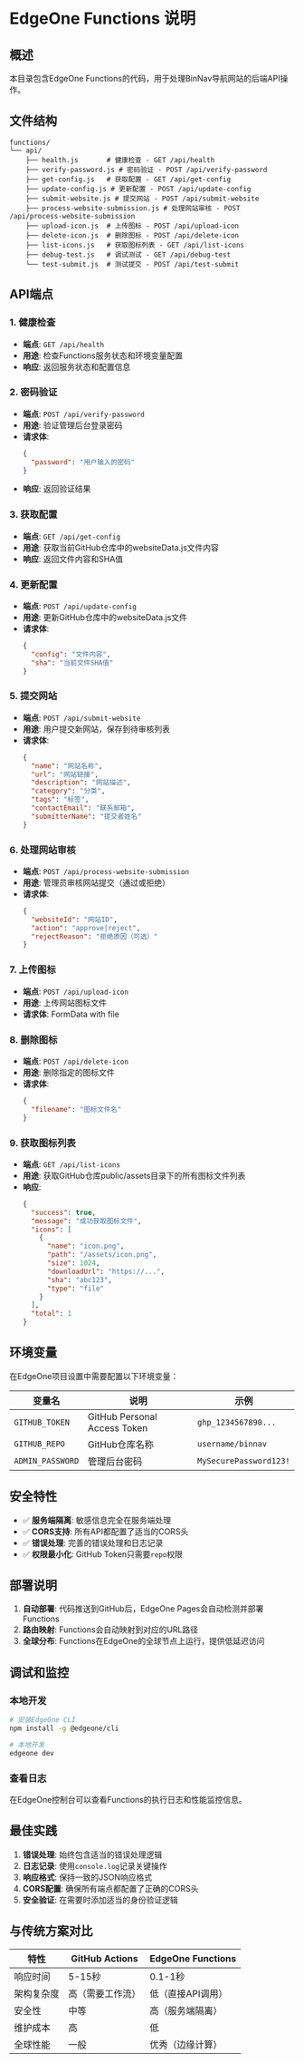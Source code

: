 # EdgeOne Functions 说明

## 概述

本目录包含EdgeOne Functions的代码，用于处理BinNav导航网站的后端API操作。

## 文件结构

```
functions/
└── api/
    ├── health.js       # 健康检查 - GET /api/health
    ├── verify-password.js # 密码验证 - POST /api/verify-password
    ├── get-config.js   # 获取配置 - GET /api/get-config
    ├── update-config.js # 更新配置 - POST /api/update-config
    ├── submit-website.js # 提交网站 - POST /api/submit-website
    ├── process-website-submission.js # 处理网站审核 - POST /api/process-website-submission
    ├── upload-icon.js  # 上传图标 - POST /api/upload-icon
    ├── delete-icon.js  # 删除图标 - POST /api/delete-icon
    ├── list-icons.js   # 获取图标列表 - GET /api/list-icons
    ├── debug-test.js   # 调试测试 - GET /api/debug-test
    └── test-submit.js  # 测试提交 - POST /api/test-submit
```

## API端点

### 1. 健康检查
- **端点**: `GET /api/health`
- **用途**: 检查Functions服务状态和环境变量配置
- **响应**: 返回服务状态和配置信息

### 2. 密码验证
- **端点**: `POST /api/verify-password`
- **用途**: 验证管理后台登录密码
- **请求体**: 
  ```json
  {
    "password": "用户输入的密码"
  }
  ```
- **响应**: 返回验证结果

### 3. 获取配置
- **端点**: `GET /api/get-config`  
- **用途**: 获取当前GitHub仓库中的websiteData.js文件内容
- **响应**: 返回文件内容和SHA值

### 4. 更新配置
- **端点**: `POST /api/update-config`
- **用途**: 更新GitHub仓库中的websiteData.js文件
- **请求体**: 
  ```json
  {
    "config": "文件内容",
    "sha": "当前文件SHA值"
  }
  ```

### 5. 提交网站
- **端点**: `POST /api/submit-website`
- **用途**: 用户提交新网站，保存到待审核列表
- **请求体**: 
  ```json
  {
    "name": "网站名称",
    "url": "网站链接",
    "description": "网站描述",
    "category": "分类",
    "tags": "标签",
    "contactEmail": "联系邮箱",
    "submitterName": "提交者姓名"
  }
  ```

### 6. 处理网站审核
- **端点**: `POST /api/process-website-submission`
- **用途**: 管理员审核网站提交（通过或拒绝）
- **请求体**: 
  ```json
  {
    "websiteId": "网站ID",
    "action": "approve|reject",
    "rejectReason": "拒绝原因（可选）"
  }
  ```

### 7. 上传图标
- **端点**: `POST /api/upload-icon`
- **用途**: 上传网站图标文件
- **请求体**: FormData with file

### 8. 删除图标
- **端点**: `POST /api/delete-icon`
- **用途**: 删除指定的图标文件
- **请求体**:
  ```json
  {
    "filename": "图标文件名"
  }
  ```

### 9. 获取图标列表
- **端点**: `GET /api/list-icons`
- **用途**: 获取GitHub仓库public/assets目录下的所有图标文件列表
- **响应**:
  ```json
  {
    "success": true,
    "message": "成功获取图标文件",
    "icons": [
      {
        "name": "icon.png",
        "path": "/assets/icon.png",
        "size": 1024,
        "downloadUrl": "https://...",
        "sha": "abc123",
        "type": "file"
      }
    ],
    "total": 1
  }
  ```

## 环境变量

在EdgeOne项目设置中需要配置以下环境变量：

| 变量名 | 说明 | 示例 |
|--------|------|------|
| `GITHUB_TOKEN` | GitHub Personal Access Token | `ghp_1234567890...` |
| `GITHUB_REPO` | GitHub仓库名称 | `username/binnav` |
| `ADMIN_PASSWORD` | 管理后台密码 | `MySecurePassword123!` |

## 安全特性

- ✅ **服务端隔离**: 敏感信息完全在服务端处理
- ✅ **CORS支持**: 所有API都配置了适当的CORS头
- ✅ **错误处理**: 完善的错误处理和日志记录
- ✅ **权限最小化**: GitHub Token只需要`repo`权限

## 部署说明

1. **自动部署**: 代码推送到GitHub后，EdgeOne Pages会自动检测并部署Functions
2. **路由映射**: Functions会自动映射到对应的URL路径
3. **全球分布**: Functions在EdgeOne的全球节点上运行，提供低延迟访问

## 调试和监控

### 本地开发
```bash
# 安装EdgeOne CLI
npm install -g @edgeone/cli

# 本地开发
edgeone dev
```

### 查看日志
在EdgeOne控制台可以查看Functions的执行日志和性能监控信息。

## 最佳实践

1. **错误处理**: 始终包含适当的错误处理逻辑
2. **日志记录**: 使用`console.log`记录关键操作
3. **响应格式**: 保持一致的JSON响应格式
4. **CORS配置**: 确保所有端点都配置了正确的CORS头
5. **安全验证**: 在需要时添加适当的身份验证逻辑

## 与传统方案对比

| 特性 | GitHub Actions | EdgeOne Functions |
|------|----------------|-------------------|
| 响应时间 | 5-15秒 | 0.1-1秒 |
| 架构复杂度 | 高（需要工作流） | 低（直接API调用） |
| 安全性 | 中等 | 高（服务端隔离） |
| 维护成本 | 高 | 低 |
| 全球性能 | 一般 | 优秀（边缘计算） | 